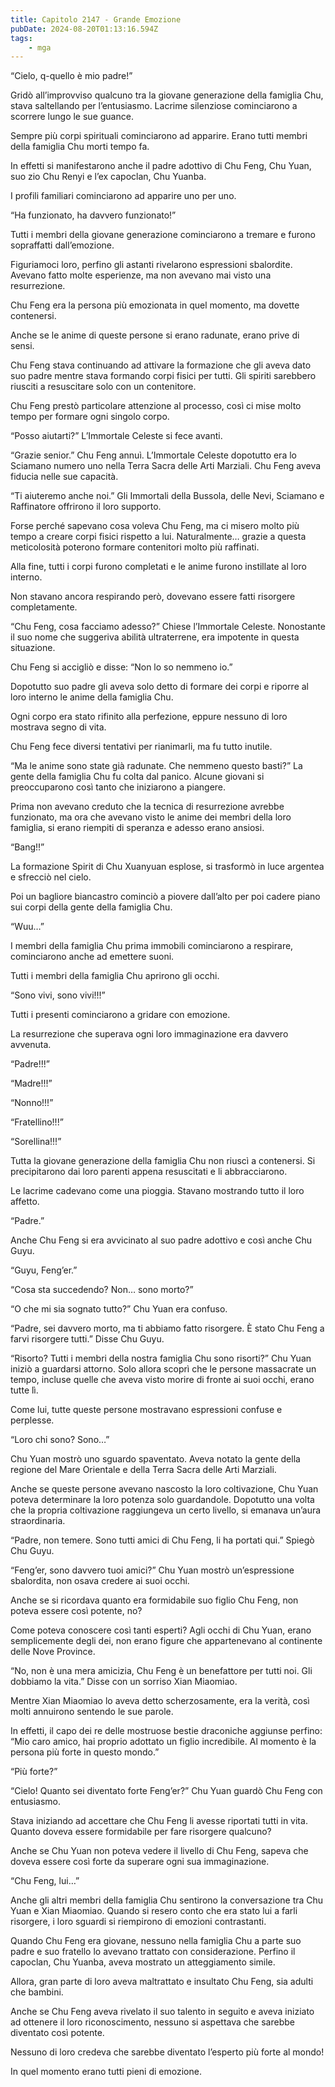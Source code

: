 ```yaml
---
title: Capitolo 2147 - Grande Emozione
pubDate: 2024-08-20T01:13:16.594Z
tags:
    - mga
---
```





“Cielo, q-quello è mio padre!”


Gridò all’improvviso qualcuno tra la giovane generazione della famiglia Chu, stava saltellando per l’entusiasmo. Lacrime silenziose cominciarono a scorrere lungo le sue guance.


Sempre più corpi spirituali cominciarono ad apparire. Erano tutti membri della famiglia Chu morti tempo fa.


In effetti si manifestarono anche il padre adottivo di Chu Feng, Chu Yuan, suo zio Chu Renyi e l’ex capoclan, Chu Yuanba.


I profili familiari cominciarono ad apparire uno per uno.


“Ha funzionato, ha davvero funzionato!”


Tutti i membri della giovane generazione cominciarono a tremare e furono sopraffatti dall’emozione.


Figuriamoci loro, perfino gli astanti rivelarono espressioni sbalordite. Avevano fatto molte esperienze, ma non avevano mai visto una resurrezione.


Chu Feng era la persona più emozionata in quel momento, ma dovette contenersi.

Anche se le anime di queste persone si erano radunate, erano prive di sensi.


Chu Feng stava continuando ad attivare la formazione che gli aveva dato suo padre mentre stava formando corpi fisici per tutti. Gli spiriti sarebbero riusciti a resuscitare solo con un contenitore.


Chu Feng prestò particolare attenzione al processo, così ci mise molto tempo per formare ogni singolo corpo.


“Posso aiutarti?” L’Immortale Celeste si fece avanti.


“Grazie senior.” Chu Feng annuì. L’Immortale Celeste dopotutto era lo Sciamano numero uno nella Terra Sacra delle Arti Marziali. Chu Feng aveva fiducia nelle sue capacità.


“Ti aiuteremo anche noi.” Gli Immortali della Bussola, delle Nevi, Sciamano e Raffinatore offrirono il loro supporto.


Forse perché sapevano cosa voleva Chu Feng, ma ci misero molto più tempo a creare corpi fisici rispetto a lui. Naturalmente… grazie a questa meticolosità poterono formare contenitori molto più raffinati.


Alla fine, tutti i corpi furono completati e le anime furono instillate al loro interno.


Non stavano ancora respirando però, dovevano essere fatti risorgere completamente.


“Chu Feng, cosa facciamo adesso?” Chiese l’Immortale Celeste. Nonostante il suo nome che suggeriva abilità ultraterrene, era impotente in questa situazione.


Chu Feng si accigliò e disse: “Non lo so nemmeno io.”


Dopotutto suo padre gli aveva solo detto di formare dei corpi e riporre al loro interno le anime della famiglia Chu.


Ogni corpo era stato rifinito alla perfezione, eppure nessuno di loro mostrava segno di vita.


Chu Feng fece diversi tentativi per rianimarli, ma fu tutto inutile.


“Ma le anime sono state già radunate. Che nemmeno questo basti?” La gente della famiglia Chu fu colta dal panico. Alcune giovani si preoccuparono così tanto che iniziarono a piangere.


Prima non avevano creduto che la tecnica di resurrezione avrebbe funzionato, ma ora che avevano visto le anime dei membri della loro famiglia, si erano riempiti di speranza e adesso erano ansiosi.


“Bang!!”


La formazione Spirit di Chu Xuanyuan esplose, si trasformò in luce argentea e sfrecciò nel cielo.


Poi un bagliore biancastro cominciò a piovere dall’alto per poi cadere piano sui corpi della gente della famiglia Chu.


“Wuu…”


I membri della famiglia Chu prima immobili cominciarono a respirare, cominciarono anche ad emettere suoni.


Tutti i membri della famiglia Chu aprirono gli occhi.


“Sono vivi, sono vivi!!!”


Tutti i presenti cominciarono a gridare con emozione.


La resurrezione che superava ogni loro immaginazione era davvero avvenuta.


“Padre!!!”


“Madre!!!”


“Nonno!!!”


“Fratellino!!!”


“Sorellina!!!”


Tutta la giovane generazione della famiglia Chu non riuscì a contenersi. Si precipitarono dai loro parenti appena resuscitati e li abbracciarono.


Le lacrime cadevano come una pioggia. Stavano mostrando tutto il loro affetto.


“Padre.”


Anche Chu Feng si era avvicinato al suo padre adottivo e così anche Chu Guyu.


“Guyu, Feng’er.”


“Cosa sta succedendo? Non… sono morto?”


“O che mi sia sognato tutto?” Chu Yuan era confuso.


“Padre, sei davvero morto, ma ti abbiamo fatto risorgere. È stato Chu Feng a farvi risorgere tutti.” Disse Chu Guyu.


“Risorto? Tutti i membri della nostra famiglia Chu sono risorti?” Chu Yuan iniziò a guardarsi attorno. Solo allora scoprì che le persone massacrate un tempo, incluse quelle che aveva visto morire di fronte ai suoi occhi, erano tutte lì.


Come lui, tutte queste persone mostravano espressioni confuse e perplesse.


“Loro chi sono? Sono…”


Chu Yuan mostrò uno sguardo spaventato. Aveva notato la gente della regione del Mare Orientale e della Terra Sacra delle Arti Marziali.


Anche se queste persone avevano nascosto la loro coltivazione, Chu Yuan poteva determinare la loro potenza solo guardandole. Dopotutto una volta che la propria coltivazione raggiungeva un certo livello, si emanava un’aura straordinaria.


“Padre, non temere. Sono tutti amici di Chu Feng, li ha portati qui.” Spiegò Chu Guyu.


“Feng’er, sono davvero tuoi amici?” Chu Yuan mostrò un’espressione sbalordita, non osava credere ai suoi occhi.


Anche se si ricordava quanto era formidabile suo figlio Chu Feng, non poteva essere così potente, no?


Come poteva conoscere così tanti esperti? Agli occhi di Chu Yuan, erano semplicemente degli dei, non erano figure che appartenevano al continente delle Nove Province.


“No, non è una mera amicizia, Chu Feng è un benefattore per tutti noi. Gli dobbiamo la vita.” Disse con un sorriso Xian Miaomiao.


Mentre Xian Miaomiao lo aveva detto scherzosamente, era la verità, così molti annuirono sentendo le sue parole.


In effetti, il capo dei re delle mostruose bestie draconiche aggiunse perfino: “Mio caro amico, hai proprio adottato un figlio incredibile. Al momento è la persona più forte in questo mondo.”


“Più forte?”

“Cielo! Quanto sei diventato forte Feng’er?” Chu Yuan guardò Chu Feng con entusiasmo.


Stava iniziando ad accettare che Chu Feng li avesse riportati tutti in vita. Quanto doveva essere formidabile per fare risorgere qualcuno?


Anche se Chu Yuan non poteva vedere il livello di Chu Feng, sapeva che doveva essere così forte da superare ogni sua immaginazione.


“Chu Feng, lui…”


Anche gli altri membri della famiglia Chu sentirono la conversazione tra Chu Yuan e Xian Miaomiao. Quando si resero conto che era stato lui a farli risorgere, i loro sguardi si riempirono di emozioni contrastanti.


Quando Chu Feng era giovane, nessuno nella famiglia Chu a parte suo padre e suo fratello lo avevano trattato con considerazione. Perfino il capoclan, Chu Yuanba, aveva mostrato un atteggiamento simile.


Allora, gran parte di loro aveva maltrattato e insultato Chu Feng, sia adulti che bambini.


Anche se Chu Feng aveva rivelato il suo talento in seguito e aveva iniziato ad ottenere il loro riconoscimento, nessuno si aspettava che sarebbe diventato così potente.


Nessuno di loro credeva che sarebbe diventato l’esperto più forte al mondo!


In quel momento erano tutti pieni di emozione.

